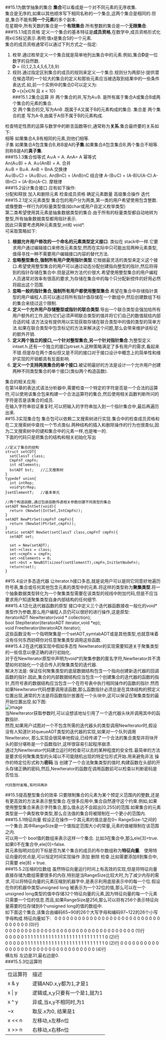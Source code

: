 ##15.1为数学抽象的集合
**集合**可以看成是一个对不同元素的无序收集.  
集合是无序的,如果以其他顺序写下相同名称的一个集合,这两个集合是相同的.但是,集合不能有**同一个元素**的多个副本.  
在星期中,所有天数的集合是一个**有限集合**.所有整数的集合是一个**无限集合**.  
###15.1.1成员资格
定义一个集合的基本特征是**成员资格**,在数学中,成员资格形式化用x∈S标记表示.表明:值x是集合S的一个元素.  
集合的成员资格通常可以通过下列方式之一指定:  
1. 枚举.通过枚举定义一个集合就是简单地列出集合中的元素.例如,集合**D**是一位数字的自然数.  
**D** = {0,1,2,3,4,5,6,7,8,9}  
2. 规则.通过指定区别集合的成员的规则来定义一个集合.规则分为两部分:提供潜在候选项的一个较大的集合的定义和那些元素应当被选取到结果中的一些条件表达式.如,前一个实例中的集合D可以定义为:  
**D** ={x|x∈N 且 x < 10}  
###15.1.2集合运算
并 两个集合的并,写为A∪B. 是所有属于集合A或集合B或两个集合的元素的集合.  
交 两个集合的交,写为AnB .既属于A又属于B的元素构成的集合.
集合差 两个集合的差 写为A-B,由属于A但不属于B的元素构成.  

检查特定性质的运算与数学中的断言函数等价,通常称为**关系**.集合最终要的关系如下:  
相等 如果集合A,B有相同的元素,则他们相等.  
子集 如果集合A包含集合B,称B是A的**子集**.如果集合A包含集合B,两个集合不相等.则称B是A的**真子集**.  
###15.1.3集合恒等式
A∪A = A. AnA= A 幂等式  
An(A∪B) = A. A∪(AnB) = A. 合并  
A∪B = B∪A. AnB = BnA.交换律  
A∪(B∪C) = (A∪B)∪c. An(BnC) = (AnB)nC 结合律
A-(B∪C) = (A-B)U(A-C).A-(BnC) = (A-B)n(A-C). 摩根律  
###15.2设计集合接口
应有如下操作:  
分配和释放 加入和删除元素 检查成员资格 确定元素数量 高级集合操作 迭代  
###15.2.1定义元素类型
集合包的用户分为两类,第一类的用户希望使用包含整数.或像整数一样行为的标量类型值(如char或用户自定义枚举类型)  
第二类希望使用其元素是抽象数据类型的集合.由于所有的标量类型都自动地转为整型,所有抽象数据类型都用指针表示.  
因此只需要考虑两种元素类型,int和 void\*.  
可采取策略如下:  
1. **根据允许用户修改的一个命名的元素类型定义接口**. 类似在 stack中一样.它要求用户通过编辑接口来修改元素类型,然而在实际中只可能出现两种元素类型,值得寻找一种不需要用户编辑接口内容的替代方法.  
2. **忽略整型集合,强制所有用户使用指针类型**.它根据最灵活的类型来定义这个接口.希望使用整型集合的用户可以通过动态分配创建指向整型的指针,然后将得到的指针存储在集合中.但是这种方法代价很大.希望使用整型集合的用户编程人员通常对效率有很高的要求,为存储在集合中的每个只分配新控件的好用必然将超出这个范围.  
3. **忽略一般的指针集合,强制所有用户都使用整型集合**.希望在集合中存储指针类型的用户编程人员可以通过将所有指针值存储在一个数组中,然后创建数组下标的集合来绕过这个限制.  
4. **定义一个允许用户存储整型或指针的联合类型**.导出一个联合类型会强加给所有用户额外的工作,因为它们必须声明联合类型的值并将它们自己的数值赋给内部合适的域.该方法没有提供用以实现获取存储在联合类型中的值的类型的简单方法.如果在联合类型中包含标记的方法来解决这个问题,那么会带来维护该标记的额外开销.  
5. **定义两个独立的接口,一个针对整型集合,另一个针对指针集合**.为整型定义intset.h.还有一个独立的接口ptrset.h,这种策略满足了多有用户的需求,看起来不错.但是存在两个类似但又是不同的接口对于接口设计中概念上的简单性和维护实现的开销都具有反面影响.  
6. **定义一个支持两类集合的单个接口**.被证明最好的方法是设计一个允许用户创建两种不同类型集合的单个接口(类似两个构造函数).  
  
集合的相关应用:  
在第14章的表达式语法分析器中,需要检查一个特定的字符是否是一个合法的运算符,可以使用该集合包来构建一个合法运算符的集合,然后使用相关函数判断所问的字符是否是该集合的成员.  
在输入字符串验证重复时,可以把输入的字符串加入到一个指针集合中,最后再遍历出来.  
##15.3实现集合包
集合包可以依赖二叉搜索树进行实现.集合中的检查成员资格和在二叉搜索树中查找一个节点类似.两种结构的插入和删除操作的行为也很类似,因为二叉搜索树中的键和集合中的元素一样,也是唯一的.  
下面的代码只是把集合的结构和相关初始化写出
```
//定义了集合的结构
struct setCDT{
  setClassT class;
  CmpFnT cmpFn;
  int nElements;
  bstADT bst;   //二叉搜索树
}
typedef union{
  int intRep;
  void*ptrRep;
}setElementT;   //基本单元

//两个构造函数,通过包装函数传递相关参数创建不同类型的集合
setADT NewIntSet(void){ 
  return (NewSet(IntSet,IntCmpFn));
}
setADT NewPtrSet(cmpFnT cmpFn){
  return (NewSet(PtrSet,cmpFn));
}
static setADT NewSet(setClassT class,cmpFnT cmpFn){
  setADT set;
  
  set = New(setADT);
  set->class = class;
  set->cmpFn = cmpFn;
  set->nElements = 0;
  set->bst = NewBST(sizeof(setElementT),cmpFn,InitSetNodeFn);
  return(set);
}

```
##15.4设计多态迭代器
让iterator.h接口多态,就是说用户可以是同它同意好地遍历符号表,集合或任何其他包含元素的类型中的元素.将这样的类型称为**聚集类型**.将一个抽象数据类型转化为一个聚集类型需要在该类型的视线中附加代码,但是不应当要求用户知道聚集类型自身内部结构的任何细节.  
###15.4.1泛化迭代器函数的原型
接口中定义三个迭代器函数接收一般化的void\*类型作为参数,那么用户编程人员仍可以很好的进行操作,这是原型:  
iteratorADT NewIterator(void * collection);  
bool StepIterator(iteratorADT iterator,void \*ep);  
void FreeIterator(iteratorADt iterator);  
这些函数没有一个指明聚集是一个setADT,symtabADT或是其他类型,也就意味着没有任何东西妨碍你对任意聚集类型调用这些函数.  
###15.4.2在迭代器实现中假如多态性
NewIterator的实现需要知道关于聚集类型的一些信息以便正确的进行初始化.  
对于在NewIterator原型中声明为void\*的聚集参数的匿名字符,NewIterator并不清楚如何初始化一个适合传入的聚集类型的迭代器.  
解决方法是: 保证任何聚集类型的底层数据结构包含一个指向创建新迭代器的回调函数的指针.因此,集合的内部数据结构应当包含一个创建集合的迭代器的函数的指针,而符号表的数据结构应当包含一个在符号表中执行相同操作的函数的指针.然而如果NewIterator代码想要调用该函数,那么函数指针必须总是在具体结构的预定义位置出现,通常的方法是将函数指针放置在一个头块中,这可以保证在聚集类型的最开始位置出现.如下图:  
![image](https://github.com/nightriain/c/blob/master/Image/迭代器多态图.jpg)  
当NewIterator获取参数时,可以设想该地址引用了一个迭代器头块并调用其中的函数指针.  
然而,如果用户试图对一个不包含所需的迭代器头的类型调用NewIterator时,假设没有人知道针对queueADT类型的迭代器的实现,如果对一个队列调用 NewIterator, 那么实现会很简单地假设,已经传递了一个合法的集合类型并将块开头的部分堪称是一个函数指针,这样很容易引起程序崩溃.  
通过为NewIterator代码建立运行时检查可以去的某种程度的安全性.最简单的方法是要求任何聚集类型的头域以不可能随机出现的特定位形式开始.用来避免非法 操作的特定位形式称为**密码**.当 创建了一个合法聚集类型的值时,构建函数在头部的开头存储正确的密码,然后,NewIterator的函数在调用函数前可以检查以判断密码是否恰当.  
```
代码暂时省略,有时间再补
```
##15.5提高整型集合的效率
只要限制集合的元素为某个预定义范围内的整数,还是有更高效的方法来表示整型集合.在很多应用中,集合自然遵守这个约束.例如,如果使用整型集合来表示字符集合,那么值永远不会超出[0,255]的范围.如果集合的元素类型是一个典型枚举类型,那么合法值的集合将被限制在一个更小的范围内.  
###15.5.1特征向量
假设正在操作一个其元素的值总是在0~ RangeSize-1之间的一个集合.其中RangeSize是一个值指定范围大小的常量,元素的值被限制在该范围之内.  
可以用一个 bool值的数组来表示这样一个集合. 比如3在集合中,那么ele[3]=true. 如果0不在集合中,ele[0]=false.  
其元素指明对应的下标是否为某个集合的成员的布尔数组称为**特征向量**.  
使用特征向量的优点是,可以恒定时间实现操作 添加 删除 检查.比如需要添加8到集合中,只需要 ele[8] = true.  
###15.5.2压缩的位数组
虽然特征向量运行时间上有高效的实现,但是将特征向量直接存储为数组需要很多的内存,特别是当RangeSize比较大时,为了减少内存的需求,可以将特征向量的元素压缩到机器字中,是表示利用底层表示中的每一个位.假设在你的机器中类型unsigned long 被表示为一个32位的值,那么可以在一个unsigned long类型的值中存储32个特征向量的元素,因为特征向量的每一个元素只需要一个位的信息.而且,如果RangeSize是256,那么可以将有256个表示特征向量需要的位存储到8个unsigned long的值的数组中.  
如下面这个集合,该集合由编码65~90的26个大写字母和编码97~122的26个小写字母构成.特征向量如下:  
0 0 0 0 0 0 0 0 0 0 0 0 0 0 0 0 0 0 0 0 0 0 0 0 0 0 0 0 0 0 0 0 0 (0)行  
0 0 0 0 0 0 0 0 0 0 0 0 0 0 0 0 0 0 0 0 0 0 0 0 0 0 0 0 0 0 0 0 0 (1)行  
0 0 0 0 0 1 1 1 1 1 1 1 1 1 1 1 1 1 1 1 1 1 1 1 1 1 1 1 1 1 1 1 0 (2)行  
0 0 0 0 0 1 1 1 1 1 1 1 1 1 1 1 1 1 1 1 1 1 1 1 1 1 1 1 1 1 1 1 0 (2)行
0 0 0 0 0 0 0 0 0 0 0 0 0 0 0 0 0 0 0 0 0 0 0 0 0 0 0 0 0 0 0 0 0 (4)行  
横左标  左边是31,最右边是0.  
###15.5.3位运算符
<table>
<tr><td>位运算符</td><td>描述</td></tr>
<tr><td>x & y</td><td>逻辑AND.x,y都为1,才是1</td></tr>
<tr><td>x | y</td><td>逻辑或,x,y只要有一个是1,就为1</td></tr>
<tr><td>x ^ y</td><td>异或,当x,y不相同时,为1</td></tr>
<tr><td>~x</td><td>取反.x为0, 结果是1</td></tr>
<tr><td>x << n </td><td>左移动,x左移n位</td></tr>
<tr><td>x >> n</td><td>右移动,x右移n位</td></tr>
</table>
